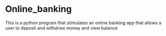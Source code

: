 # Online_banking
This is a python program that stimulates an online banking app that allows a user to deposit and withdraw money and view balance
